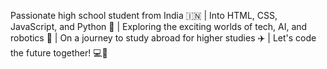 Passionate high school student from India 🇮🇳 | Into HTML, CSS, JavaScript, and Python 🚀 | Exploring the exciting worlds of tech, AI, and robotics 🤖 | On a journey to study abroad for higher studies ✈️ | Let's code the future together! 💻🌟
<!---
arnavsharma30/arnavsharma30 is a ✨ special ✨ repository because its `README.md` (this file) appears on your GitHub profile.
You can click the Preview link to take a look at your changes.
--->

